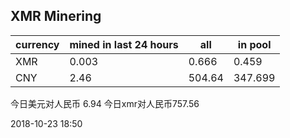 ## XMR Minering

|currency|mined in last 24 hours|all|in pool|
|---|---|---|---|
|XMR|0.003|0.666|0.459|
|CNY|2.46|504.64|347.699|

今日美元对人民币 6.94	今日xmr对人民币757.56


2018-10-23 18:50